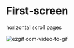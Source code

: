 # First-screen
horizontal scroll pages

![ezgif com-video-to-gif](https://user-images.githubusercontent.com/56608476/81317944-2d6f8980-9096-11ea-8fbb-5f78c30b121d.gif)

